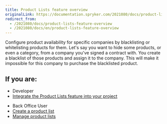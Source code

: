 ```yaml
---
title: Product Lists feature overview
originalLink: https://documentation.spryker.com/2021080/docs/product-lists-feature-overview
redirect_from:
  - /2021080/docs/product-lists-feature-overview
  - /2021080/docs/en/product-lists-feature-overview
---
```


Configure product availability for specific companies by blacklisting or whitelisting products for them. Let's say you want to hide some products, or even a category, from a company you've signed a contract with. You create a blacklist of those products and assign it to the company. This will make it impossible for this company to purchase the blacklisted product.

## If you are:

<div class="mr-container">
    <div class="mr-list-container">
        <!-- col1 -->
        <div class="mr-col">
            <ul class="mr-list mr-list-green">
                <li class="mr-title">Developer</li>
                <li><a href="https://documentation.spryker.com/docs/product-lists-feature-integration" class="mr-link">Integrate the Product Lists feature into your project</a></li>
            </ul>
        </div>
        <!-- col2 -->
        <div class="mr-col">
            <ul class="mr-list mr-list-blue">
                <li class="mr-title"> Back Office User</li>
                <li><a href="https://documentation.spryker.com/docs/creating-a-product-list" class="mr-link">Create a product list</a></li>
                <li><a href="https://documentation.spryker.com/docs/managing-product-lists" class="mr-link">Manage product lists</a></li>
            </ul>
        </div>
    </div>
</div>

<!-- add a link Enable Barcode Generator for your project -->
